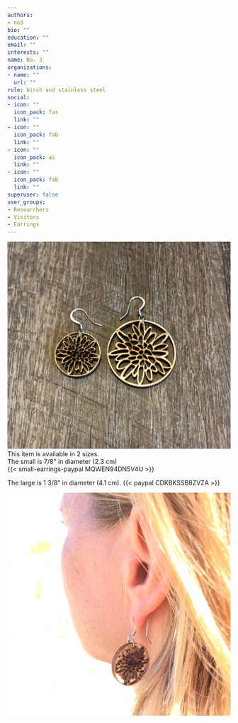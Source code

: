 ```yaml
---
authors:
- no3
bio: ""
education: ""
email: ""
interests: ""
name: No. 3
organizations:
- name: ""
  url: ""
role: birch and stainless steel
social:
- icon: ""
  icon_pack: fas
  link: ""
- icon: ""
  icon_pack: fab
  link: ""
- icon: ""
  icon_pack: ai
  link: ""
- icon: ""
  icon_pack: fab
  link: ""
superuser: false
user_groups:
- Researchers
- Visitors
- Earrings
---
```


![](no_3_b.jpg)  
This item is available in 2 sizes.   
The small is 7/8" in diameter (2.3 cm)  
{{< small-earrings-paypal MQWEN94DN5V4U >}}

The large is 1 3/8" in diameter (4.1 cm).
{{< paypal CDKBKSSB8ZVZA >}}  

![](no_3S_out.JPG)  




